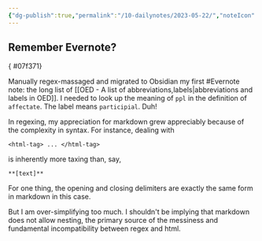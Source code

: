 ```yaml
---
{"dg-publish":true,"permalink":"/10-dailynotes/2023-05-22/","noteIcon":"2","created":"","updated":""}
---
```


## Remember Evernote?
{ #07f371}


Manually regex-massaged and migrated to Obsidian my first #Evernote note: the long list of [[OED - A list of abbreviations,labels\|abbreviations and labels in OED]]. I needed to look up the meaning of `ppl` in the definition of `affectate`. The label means `participial`. Duh!

In regexing, my appreciation for markdown grew appreciably because of the complexity in syntax. For instance, dealing with 

`<html-tag> ... </html-tag>` 

is inherently more taxing than, say, 

`**[text]**`

For one thing, the opening and closing delimiters are exactly the same form in markdown in this case. 

But I am over-simplifying too much. I shouldn't be implying that markdown does not allow nesting, the primary source of the messiness and fundamental incompatibility between regex and html.